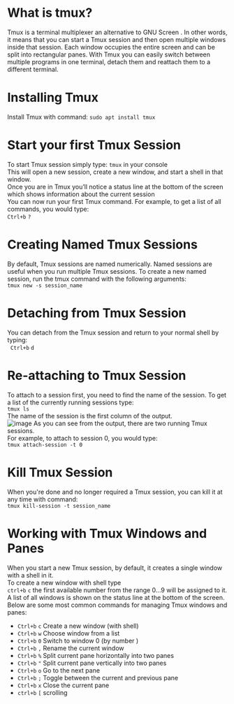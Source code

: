# What is tmux?
Tmux is a terminal multiplexer an alternative to GNU Screen . In other words, it means that you can start a Tmux session and then open multiple windows inside that session. Each window occupies the entire screen and can be split into rectangular panes.
With Tmux you can easily switch between multiple programs in one terminal, detach them and reattach them to a different terminal.
# Installing Tmux
Install Tmux with command: `sudo apt install tmux`
# Start your first Tmux Session
To start Tmux session simply type: `tmux` in your console  
This will open a new session, create a new window, and start a shell in that window.  
Once you are in Tmux you’ll notice a status line at the bottom of the screen which shows information about the current session  
You can now run your first Tmux command. For example, to get a list of all commands, you would type:  
`Ctrl+b` `?`  
# Creating Named Tmux Sessions
By default, Tmux sessions are named numerically. Named sessions are useful when you run multiple Tmux sessions. 
To create a new named session, run the tmux command with the following arguments:  
`tmux new -s session_name`
# Detaching from Tmux Session
You can detach from the Tmux session and return to your normal shell by typing:  
` Ctrl+b` `d`
# Re-attaching to Tmux Session
To attach to a session first, you need to find the name of the session. To get a list of the currently running sessions type:  
`tmux ls`  
The name of the session is the first column of the output.  
![image](https://user-images.githubusercontent.com/72376312/168020455-bfb3fe91-14f6-4dc2-ba51-aa423253984d.png)
As you can see from the output, there are two running Tmux sessions.  
For example, to attach to session 0, you would type:  
`tmux attach-session -t 0`  
# Kill Tmux Session  
When you're done and no longer required a Tmux session, you can kill it at any time with command:  
`tmux kill-session -t session_name`  
# Working with Tmux Windows and Panes
When you start a new Tmux session, by default, it creates a single window with a shell in it.  
To create a new window with shell type  
`ctrl+b` `c`  the first available number from the range 0...9 will be assigned to it.  
A list of all windows is shown on the status line at the bottom of the screen.
Below are some most common commands for managing Tmux windows and panes:
- `Ctrl+b` `c` Create a new window (with shell)
- `Ctrl+b` `w` Choose window from a list
- `Ctrl+b` `0` Switch to window 0 (by number )
- `Ctrl+b` `,` Rename the current window
- `Ctrl+b` `%` Split current pane horizontally into two panes
- `Ctrl+b` `"` Split current pane vertically into two panes
- `Ctrl+b` `o` Go to the next pane
- `Ctrl+b` `;` Toggle between the current and previous pane
- `Ctrl+b` `x` Close the current pane
- `ctrl+b` `[` scrolling
